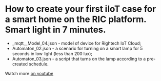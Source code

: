 # How to create your first iIoT case for a smart home on the RIC platform. Smart light in 7 minutes.

- _mqtt__Model_04.json - model of device for Rightech IoT Cloud;
- Аutomaton_02.json - a scenario for turning on a smart lamp for 5 seconds in low light (less than 200 lux);
- Аutomaton_03.json - a script that turns on the lamp according to a pre-created schedule.

Watch more [on youtube](https://www.youtube.com/watch?v=PZs_Qop051o&list=PLb9vz8ebECgXBgilNF5UF7j01h2xWS-3I&index=6)